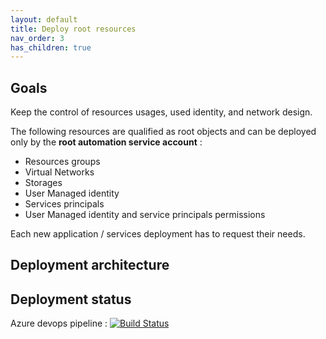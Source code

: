 ```yaml
---
layout: default
title: Deploy root resources
nav_order: 3
has_children: true
---
```


## Goals

Keep the control of resources usages, used identity, and network design.

The following resources are qualified as root objects and can be deployed only by the **root automation service account** :

* Resources groups
* Virtual Networks
* Storages
* User Managed identity
* Services principals
* User Managed identity and service principals permissions

Each new application / services deployment has to request their needs.

## Deployment architecture



## Deployment status

Azure devops pipeline : [![Build Status](https://dev.azure.com/ygo74/iac/_apis/build/status%2FDeploy%20subscription%20root%20objects?branchName=master)](https://dev.azure.com/ygo74/iac/_build/latest?definitionId=33&branchName=master)
